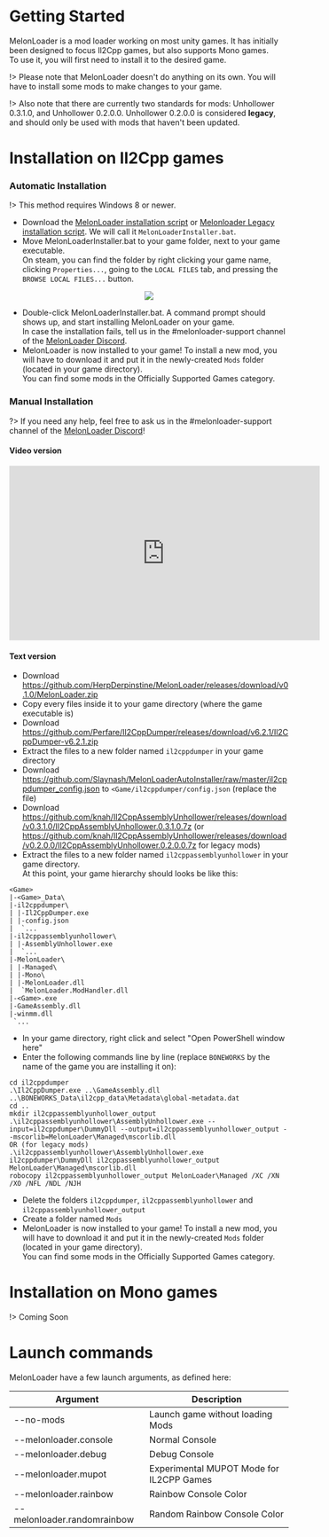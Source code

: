 # Getting Started

MelonLoader is a mod loader working on most unity games. It has initially been designed to focus Il2Cpp games, but also supports Mono games.<br/>
To use it, you will first need to install it to the desired game.

!> Please note that MelonLoader doesn't do anything on its own. You will have to install some mods to make changes to your game.

!> Also note that there are currently two standards for mods: Unhollower 0.3.1.0, and Unhollower 0.2.0.0. Unhollower 0.2.0.0 is considered **legacy**, and should only be used with mods that haven't been updated.
# Installation on Il2Cpp games
### Automatic Installation

!> This method requires Windows 8 or newer.

 - Download the [MelonLoader installation script](https://github.com/thetrueyoshifan/MelonLoaderAutoInstaller/releases/download/1.4.3/MelonLoaderInstaller.bat) or [Melonloader Legacy installation script](https://github.com/Slaynash/MelonLoaderAutoInstaller/releases/download/v1.4.2/MelonLoaderInstaller.bat). We will call it `MelonLoaderInstaller.bat`.
 - Move MelonLoaderInstaller.bat to your game folder, next to your game executable.<br/>
 On steam, you can find the folder by right clicking your game name, clicking `Properties...`, going to the `LOCAL FILES` tab, and pressing the `BROWSE LOCAL FILES...` button.

<div align="center">
    <img src="\_media/ml_install_example.png "Example of installation on BONEWORKS">
</div>

 - Double-click MelonLoaderInstaller.bat. A command prompt should shows up, and start installing MelonLoader on your game.<br/>
 In case the installation fails, tell us in the #melonloader-support channel of the [MelonLoader Discord](https://discord.gg/2Wn3N2P).
 - MelonLoader is now installed to your game! To install a new mod, you will have to download it and put it in the newly-created `Mods` folder (located in your game directory).<br>
 You can find some mods in the Officially Supported Games category.


### Manual Installation

?> If you need any help, feel free to ask us in the #melonloader-support channel of the [MelonLoader Discord](https://discord.gg/2Wn3N2P)!

#### Video version
<div align="center">
    <iframe width="560" height="315" style="min-width: 560px" src="https://www.youtube.com/embed/0Jpi9i4HSsI" frameborder="0" allow="accelerometer; autoplay; encrypted-media; gyroscope; picture-in-picture" allowfullscreen></iframe>
</div>

#### Text version
- Download <https://github.com/HerpDerpinstine/MelonLoader/releases/download/v0.1.0/MelonLoader.zip>
- Copy every files inside it to your game directory (where the game executable is)
- Download <https://github.com/Perfare/Il2CppDumper/releases/download/v6.2.1/Il2CppDumper-v6.2.1.zip>
- Extract the files to a new folder named `il2cppdumper` in your game directory
- Download <https://github.com/Slaynash/MelonLoaderAutoInstaller/raw/master/il2cppdumper_config.json> to `<Game/il2cppdumper/config.json` (replace the file)
- Download <https://github.com/knah/Il2CppAssemblyUnhollower/releases/download/v0.3.1.0/Il2CppAssemblyUnhollower.0.3.1.0.7z> (or <https://github.com/knah/Il2CppAssemblyUnhollower/releases/download/v0.2.0.0/Il2CppAssemblyUnhollower.0.2.0.0.7z> for legacy mods)
- Extract the files to a new folder named `il2cppassemblyunhollower` in your game directory.<br/>
At this point, your game hierarchy should looks be like this:
```
<Game>
|-<Game>_Data\
|-il2cppdumper\
| |-Il2CppDumper.exe
| |-config.json
|  `...
|-il2cppassemblyunhollower\
| |-AssemblyUnhollower.exe
|  `...
|-MelonLoader\
| |-Managed\
| |-Mono\
| |-MelonLoader.dll
|  `MelonLoader.ModHandler.dll
|-<Game>.exe
|-GameAssembly.dll
|-winmm.dll
 `...
```
- In your game directory, right click and select "Open PowerShell window here"
- Enter the following commands line by line (replace `BONEWORKS` by the name of the game you are installing it on):
```batch
cd il2cppdumper
.\Il2CppDumper.exe ..\GameAssembly.dll ..\BONEWORKS_Data\il2cpp_data\Metadata\global-metadata.dat
cd ..
mkdir il2cppassemblyunhollower_output
.\il2cppassemblyunhollower\AssemblyUnhollower.exe --input=il2cppdumper\DummyDll --output=il2cppassemblyunhollower_output --mscorlib=MelonLoader\Managed\mscorlib.dll
OR (for legacy mods)
.\il2cppassemblyunhollower\AssemblyUnhollower.exe il2cppdumper\DummyDll il2cppassemblyunhollower_output MelonLoader\Managed\mscorlib.dll
robocopy il2cppassemblyunhollower_output MelonLoader\Managed /XC /XN /XO /NFL /NDL /NJH
```
- Delete the folders `il2cppdumper`, `il2cppassemblyunhollower` and `il2cppassemblyunhollower_output`
- Create a folder named `Mods`
- MelonLoader is now installed to your game! To install a new mod, you will have to download it and put it in the newly-created `Mods` folder (located in your game directory).<br>
You can find some mods in the Officially Supported Games category.

# Installation on Mono games

!> Coming Soon

# Launch commands

MelonLoader have a few launch arguments, as defined here:

| Argument                    | Description                              |
| --------------------------- | ---------------------------------------- |
| --no-mods                   | Launch game without loading Mods         |
| --melonloader.console       | Normal Console                           |
| --melonloader.debug         | Debug Console                            |
| --melonloader.mupot         | Experimental MUPOT Mode for IL2CPP Games |
| --melonloader.rainbow       | Rainbow Console Color                    |
| --melonloader.randomrainbow | Random Rainbow Console Color             |
